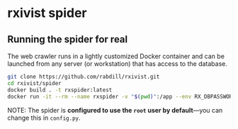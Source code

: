 # rxivist spider

## Running the spider for real
The web crawler runs in a lightly customized Docker container and can be launched from any server (or workstation) that has access to the database.

```sh
git clone https://github.com/rabdill/rxivist.git
cd rxivist/spider
docker build . -t rxspider:latest
docker run -it --rm --name rxspider -v "$(pwd)":/app --env RX_DBPASSWORD --env RX_DBHOST  rxspider:latest
```

NOTE: The spider is **configured to use the `root` user by default**—you can change this in `config.py`.
